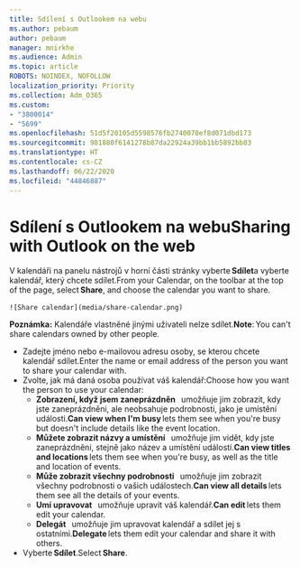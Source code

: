 ```yaml
---
title: Sdílení s Outlookem na webu
ms.author: pebaum
author: pebaum
manager: mnirkhe
ms.audience: Admin
ms.topic: article
ROBOTS: NOINDEX, NOFOLLOW
localization_priority: Priority
ms.collection: Adm_O365
ms.custom:
- "3800014"
- "5699"
ms.openlocfilehash: 51d5f20105d5598576fb2740070ef8d071dbd173
ms.sourcegitcommit: 981880f6141278b87da22924a39bb1bb5892bb83
ms.translationtype: HT
ms.contentlocale: cs-CZ
ms.lasthandoff: 06/22/2020
ms.locfileid: "44846887"
---
```

# <a name="sharing-with-outlook-on-the-web"></a><span data-ttu-id="267ab-102">Sdílení s Outlookem na webu</span><span class="sxs-lookup"><span data-stu-id="267ab-102">Sharing with Outlook on the web</span></span>

<span data-ttu-id="267ab-103">V kalendáři na panelu nástrojů v horní části stránky vyberte **Sdílet**a vyberte kalendář, který chcete sdílet.</span><span class="sxs-lookup"><span data-stu-id="267ab-103">From your Calendar, on the toolbar at the top of the page, select **Share**, and choose the calendar you want to share.</span></span>

    ![Share calendar](media/share-calendar.png)

<span data-ttu-id="267ab-104">**Poznámka:** Kalendáře vlastněné jinými uživateli nelze sdílet.</span><span class="sxs-lookup"><span data-stu-id="267ab-104">**Note**: You can't share calendars owned by other people.</span></span>

- <span data-ttu-id="267ab-105">Zadejte jméno nebo e-mailovou adresu osoby, se kterou chcete kalendář sdílet.</span><span class="sxs-lookup"><span data-stu-id="267ab-105">Enter the name or email address of the person you want to share your calendar with.</span></span>
- <span data-ttu-id="267ab-106">Zvolte, jak má daná osoba používat váš kalendář:</span><span class="sxs-lookup"><span data-stu-id="267ab-106">Choose how you want the person to use your calendar:</span></span>
    - <span data-ttu-id="267ab-107">**Zobrazení, když jsem zaneprázdněn**   umožňuje jim zobrazit, kdy jste zaneprázdněni, ale neobsahuje podrobnosti, jako je umístění události.</span><span class="sxs-lookup"><span data-stu-id="267ab-107">**Can view when I'm busy** lets them see when you're busy but doesn't include details like the event location.</span></span>
    - <span data-ttu-id="267ab-108">**Můžete zobrazit názvy a umístění**   umožňuje jim vidět, kdy jste zaneprázdněni, stejně jako název a umístění událostí.</span><span class="sxs-lookup"><span data-stu-id="267ab-108">**Can view titles and locations** lets them see when you're busy, as well as the title and location of events.</span></span>
    - <span data-ttu-id="267ab-109">**Může zobrazit všechny podrobnosti**   umožňuje jim zobrazit všechny podrobnosti o vašich událostech.</span><span class="sxs-lookup"><span data-stu-id="267ab-109">**Can view all details** lets them see all the details of your events.</span></span>
    - <span data-ttu-id="267ab-110">**Umí upravovat**   umožňuje upravit váš kalendář.</span><span class="sxs-lookup"><span data-stu-id="267ab-110">**Can edit** lets them edit your calendar.</span></span>
    - <span data-ttu-id="267ab-111">**Delegát**   umožňuje jim upravovat kalendář a sdílet jej s ostatními.</span><span class="sxs-lookup"><span data-stu-id="267ab-111">**Delegate** lets them edit your calendar and share it with others.</span></span>
- <span data-ttu-id="267ab-112">Vyberte **Sdílet**.</span><span class="sxs-lookup"><span data-stu-id="267ab-112">Select **Share**.</span></span>
